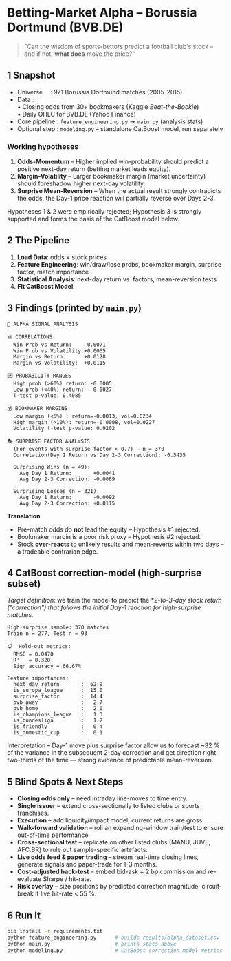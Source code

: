 # Betting-Market Alpha – Borussia Dortmund (BVB.DE)

> "Can the wisdom of sports-bettors predict a football club's stock – and if not, **what does** move the price?"


## 1 Snapshot
* Universe   : 971 Borussia Dortmund matches (2005-2015)  
* Data        :  
  • Closing odds from 30+ bookmakers (Kaggle *Beat-the-Bookie*)  
  • Daily OHLC for BVB.DE (Yahoo Finance)  
* Core pipeline : `feature_engineering.py` → `main.py` (analysis stats)
* Optional step : `modeling.py` – standalone CatBoost model, run separately

### Working hypotheses
1. **Odds-Momentum** – Higher implied win-probability should predict a positive next-day return (betting market leads equity).
2. **Margin-Volatility** – Larger bookmaker margin (market uncertainty) should foreshadow higher next-day volatility.
3. **Surprise Mean-Reversion** – When the actual result strongly contradicts the odds, the Day-1 price reaction will partially reverse over Days 2-3.

Hypotheses 1 & 2 were empirically rejected; Hypothesis 3 is strongly supported and forms the basis of the CatBoost model below.


## 2 The Pipeline
1. **Load Data**: odds + stock prices
2. **Feature Engineering**: win/draw/lose probs, bookmaker margin, surprise factor, match importance
3.  **Statistical Analysis**: next-day return vs. factors, mean-reversion tests
4. **Fit CatBoost Model**


## 3 Findings (printed by `main.py`)
```
🎯 ALPHA SIGNAL ANALYSIS

📊 CORRELATIONS
  Win Prob vs Return:    -0.0071
  Win Prob vs Volatility:+0.0065
  Margin vs Return:      +0.0128
  Margin vs Volatility:  +0.0115

#️⃣ PROBABILITY RANGES
  High prob (>60%) return: -0.0005
  Low prob (<40%) return:  -0.0027
  T-test p-value: 0.4085

💰 BOOKMAKER MARGINS
  Low margin (<5%) : return=-0.0013, vol=0.0234
  High margin (>10%): return=-0.0008, vol=0.0227
  Volatility t-test p-value: 0.9202

🎭 SURPRISE FACTOR ANALYSIS
  (For events with surprise factor > 0.7) – n = 370
  Correlation(Day 1 Return vs Day 2-3 Correction): -0.5435

  Surprising Wins (n = 49):
    Avg Day 1 Return:       +0.0041
    Avg Day 2-3 Correction: -0.0069

  Surprising Losses (n = 321):
    Avg Day 1 Return:       -0.0092
    Avg Day 2-3 Correction: +0.0115
```
**Translation**
* Pre-match odds do **not** lead the equity – Hypothesis #1 rejected.
* Bookmaker margin is a poor risk proxy – Hypothesis #2 rejected.
* Stock **over-reacts** to unlikely results and mean-reverts within two days – a tradeable contrarian edge.

## 4 CatBoost correction-model (high-surprise subset)
*Target definition*: we train the model to predict the **2-to-3-day stock return ("correction") that follows the initial Day-1 reaction for high-surprise matches.*

```
High-surprise sample: 370 matches
Train n = 277, Test n = 93

📋  Hold-out metrics:
  RMSE = 0.0470
  R²   = 0.320
  Sign accuracy = 66.67%

Feature importances:
  next_day_return       :  62.9
  is_europa_league      :  15.0
  surprise_factor       :  14.4
  bvb_away              :   2.7
  bvb_home              :   2.0
  is_champions_league   :   1.3
  is_bundesliga         :   1.2
  is_friendly           :   0.4
  is_domestic_cup       :   0.1
```

Interpretation – Day-1 move plus surprise factor allow us to forecast ~32 % of the variance in the subsequent 2-day correction and get direction right two-thirds of the time — strong evidence of predictable mean-reversion.



## 5 Blind Spots & Next Steps
* **Closing odds only** – need intraday line-moves to time entry.
* **Single issuer** – extend cross-sectionally to listed clubs or sports franchises.
* **Execution** – add liquidity/impact model; current returns are gross.
* **Walk-forward validation** – roll an expanding-window train/test to ensure out-of-time performance.
* **Cross-sectional test** – replicate on other listed clubs (MANU, JUVE, AFC.BR) to rule out sample-specific artefacts.
* **Live odds feed & paper trading** – stream real-time closing lines, generate signals and paper-trade for 1-3 months.
* **Cost-adjusted back-test** – embed bid-ask + 2 bp commission and re-evaluate Sharpe / hit-rate.
* **Risk overlay** – size positions by predicted correction magnitude; circuit-break if live hit-rate < 55 %.


## 6 Run It
```bash
pip install -r requirements.txt
python feature_engineering.py      # builds results/alpha_dataset.csv
python main.py                     # prints stats above
python modeling.py                 # CatBoost correction model metrics
```